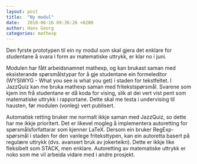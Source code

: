 ```yaml
---
layout: post
title:  "Ny modul"
date:   2018-06-16 09:36:26 +0200
author: Hans Georg
categories: mathexp
---
```

Den fyrste prototypen til ein ny modul som skal gjera det enklare for studentane å svara i form av matematiske uttrykk, er klar no i juni.

Modulen har fått arbeidsnamnet mathexp, og kan brukast saman med eksisterande spørsmålstypar for å gje studentane ein formeleditor (WYSIWYG - What you see is what you get) i staden for tekstfeltet. I JazzQuiz kan me bruka mathexp saman med fritekstspørsmål. Svarene som kjem inn frå studentane er då koda for vising, slik at dei vert vist pent som matematiske uttrykk i rapportane. Dette skal me testa i undervising til hausten, før modulen (vonleg) vert publisert.

Automatisk retting bruker me normalt ikkje saman med JazzQuiz, so dette har me ikkje prioritert. Det er likevel mogleg å implementera autoretting for spørsmålsforfattarar som kjenner LaTeX. Dersom ein bruker RegExp-spørsmål i staden for den vanlege friteksttypen, kan ein autoretta basert på regulære uttrykk (dvs. avansert bruk av jokerteikn). Dette er ikkje like fleksibelt som STACK, men enklare. Autoretting av matematiske uttrykk er noko som me vil arbeida vidare med i andre prosjekt.
